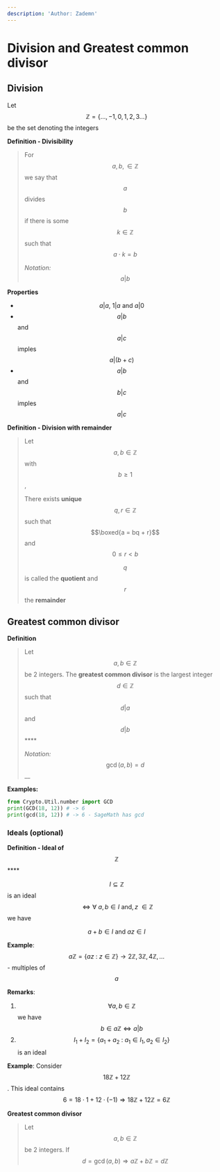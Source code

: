 ```yaml
---
description: 'Author: Zademn'
---
```


# Division and Greatest common divisor

## Division

Let $$\mathbb{Z} = \{\dots , -1, 0, 1, 2, 3 \dots \}$$be the set denoting the integers

**Definition - Divisibility**

> For $$a, b, \in \mathbb{Z} $$we say that $$a$$divides $$b$$if there is some $$k \in \mathbb{Z}$$such that $$a \cdot k = b$$
>
> _Notation:_ $$a | b$$

**Properties**

* $$a | a, \ 1 | a \text{ and } a | 0$$
* $$a | b$$ and $$ a | c $$ imples $$a | (b + c)$$
* $$a | b$$ and $$ b | c $$ imples $$ a | c$$

**Definition - Division with remainder**

> Let $$a, b \in \mathbb{Z}$$with $$b≥1$$,
>
> There exists **unique** $$q, r \in \mathbb{Z}$$such that $$\boxed{a = bq + r}$$and $$0 \leq r < b$$
>
> $$q $$ is called the **quotient** and $$r$$ the **remainder**

## Greatest common divisor

**Definition**

> Let $$a, b \in \mathbb{Z}$$ be 2 integers. The **greatest common divisor** is the largest integer $$d \in \mathbb{Z}$$such that $$d | a$$and $$d | b$$\*\*\*\*
>
> _Notation:_ $$\gcd(a, b) = d$$\_\_

**Examples:**

```python
from Crypto.Util.number import GCD
print(GCD(18, 12)) # -> 6
print(gcd(18, 12)) # -> 6 - SageMath has gcd
```

### Ideals \(optional\)

**Definition - Ideal of** $$\mathbb{Z}$$\*\*\*\*

$$ I \subseteq \mathbb{Z}$$is an ideal $$\iff \forall \ a, b \in I \text{ and} , z\ \in \mathbb{Z}$$we have 

$$a + b \in I \text{ and } az \in I$$

**Example**: $$a\mathbb{Z} = \{az \ : \ z \in \mathbb{Z} \} \to 2\mathbb{Z}, 3\mathbb{Z}, 4\mathbb{Z}, \dots$$  - multiples of $$a$$

**Remarks**: 

1. $$\forall a, b \in \mathbb{Z}$$we have $$b \in a\mathbb{Z} \iff a | b$$
2. $$I_1 + I_2 = \{a_1 + a_2 \ : \ a_1 \in I_1 , a_2 \in I_2\}$$ is an ideal

**Example**: Consider $$18\mathbb{Z} + 12\mathbb{Z}$$. This ideal contains $$6 = 18 \cdot 1 + 12 \cdot (-1) \Rightarrow 18\mathbb{Z} + 12\mathbb{Z} = 6\mathbb{Z}$$

**Greatest common divisor**

> Let $$a, b \in \mathbb{Z}$$ be 2 integers. If $$d = \gcd(a, b) \Rightarrow a\mathbb{Z} + b\mathbb{Z} = d\mathbb{Z}$$

